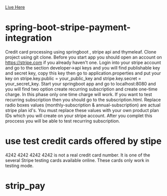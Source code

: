 [Live Here](https://strip-pay.onrender.com/)

# spring-boot-stripe-payment-integration
Credit card processing using springboot , stripe api and thymeleaf.
Clone project using git clone. Before you start app you should open an account on https://stripe.com if you already haven't one.
Login into your stripe account and go to the section developer->api keys and you will find publishable key and secret key, copy this key then go 
to application.properties and put your key on stripe.key.public = your_public_key and stripe.key.secret = your_secret_key.
Start your springboot app and go to localhost:8080 and you will find two option create recurring subscription and create one-time charge.
In this phase only one time charge will work. If you want to test recurring subscription then you should go to the subscription.html.
Replace radio boxes values (monthly-subscription & annual-subscription) are actual stripe plan id's. You must replace these values with your own product plan IDs
which you will create on your stripe account. After you complet this proccess you will be able to test recurring subscription.

# use test credit cards offered by stipe 
4242 4242 4242 4242 is not a real credit card number. It is one of the several Stripe testing cards available online. These cards only work in testing mode.
# strip_pay

